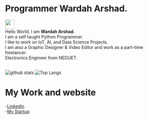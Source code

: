 # Programmer Wardah Arshad.
<img src="https://raw.githubusercontent.com/wardaharshad/wardaharshad/master/images/hello.gif" width="30"> <br />Hello World, I am <strong>Wardah Arshad</strong>.<br />
I am a self taught Python Programmer.<br/>
I like to work on IoT, AI, and Data Science Projects. <br/>
I am also a Graphic Designer & Video Editor and work as a part-time freelancer. <br/>
Electronics Engineer from NEDUET.
<br/>
<br/>

![github stats](https://github-readme-stats.vercel.app/api?username=wardaharshad&hide=contribs,prs)
![Top Langs](https://github-readme-stats.vercel.app/api/top-langs/?username=wardaharshad&layout=compact&theme=radical)

# My Work and website
-[LinkedIn](https://www.linkedin.com/in/wardah-arshad-4b467021b/)
<br />
-[My Startup](https://www.utech-edu.com)
<br />
